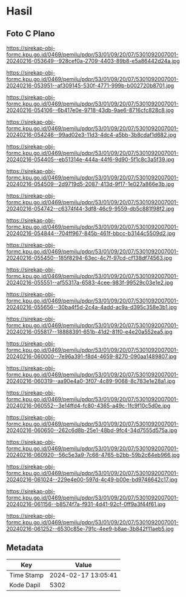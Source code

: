 # Hasil

## Foto C Plano

https://sirekap-obj-formc.kpu.go.id/0469/pemilu/pdpr/53/01/09/20/07/5301092007001-20240216-053649--928cef0a-2709-4403-89b8-e5a86442d24a.jpg

https://sirekap-obj-formc.kpu.go.id/0469/pemilu/pdpr/53/01/09/20/07/5301092007001-20240216-053951--af309145-530f-4771-999b-b002720b8701.jpg

https://sirekap-obj-formc.kpu.go.id/0469/pemilu/pdpr/53/01/09/20/07/5301092007001-20240216-054106--6b417e0e-9718-43db-9ae6-8716cfc828c8.jpg

https://sirekap-obj-formc.kpu.go.id/0469/pemilu/pdpr/53/01/09/20/07/5301092007001-20240216-054246--99ad02e3-11d3-4dc4-a5bb-3b8cdaf1d682.jpg

https://sirekap-obj-formc.kpu.go.id/0469/pemilu/pdpr/53/01/09/20/07/5301092007001-20240216-054405--eb51314e-444a-44f6-9d90-5f1c8c3a5f39.jpg

https://sirekap-obj-formc.kpu.go.id/0469/pemilu/pdpr/53/01/09/20/07/5301092007001-20240216-054509--2d9719d5-2087-413d-9f17-1e027a866e3b.jpg

https://sirekap-obj-formc.kpu.go.id/0469/pemilu/pdpr/53/01/09/20/07/5301092007001-20240216-054742--c6374f44-3df8-46c9-9559-db5c881f98f2.jpg

https://sirekap-obj-formc.kpu.go.id/0469/pemilu/pdpr/53/01/09/20/07/5301092007001-20240216-054844--704ff967-845b-461f-bbcc-b3144c5509d2.jpg

https://sirekap-obj-formc.kpu.go.id/0469/pemilu/pdpr/53/01/09/20/07/5301092007001-20240216-055450--185f8294-63ec-4c7f-97cd-cf138df74563.jpg

https://sirekap-obj-formc.kpu.go.id/0469/pemilu/pdpr/53/01/09/20/07/5301092007001-20240216-055551--af55317a-6583-4cee-983f-99529c03e1e2.jpg

https://sirekap-obj-formc.kpu.go.id/0469/pemilu/pdpr/53/01/09/20/07/5301092007001-20240216-055656--30ba4f5d-2c4a-4add-ac9a-d395c358e3b1.jpg

https://sirekap-obj-formc.kpu.go.id/0469/pemilu/pdpr/53/01/09/20/07/5301092007001-20240216-055817--18888391-651b-41d2-81f0-e4e20a552ea5.jpg

https://sirekap-obj-formc.kpu.go.id/0469/pemilu/pdpr/53/01/09/20/07/5301092007001-20240216-060000--7e96a391-f8d4-4659-8270-090aa1489807.jpg

https://sirekap-obj-formc.kpu.go.id/0469/pemilu/pdpr/53/01/09/20/07/5301092007001-20240216-060319--aa90e4a0-3f07-4c89-9068-8c783e1e28a1.jpg

https://sirekap-obj-formc.kpu.go.id/0469/pemilu/pdpr/53/01/09/20/07/5301092007001-20240216-060552--3e14ffd4-fc80-4365-a49c-1fc9f10c5d0e.jpg

https://sirekap-obj-formc.kpu.go.id/0469/pemilu/pdpr/53/01/09/20/07/5301092007001-20240216-060650--262c6d8b-25e1-48bd-9fc4-34d7555d575a.jpg

https://sirekap-obj-formc.kpu.go.id/0469/pemilu/pdpr/53/01/09/20/07/5301092007001-20240216-060920--56c5e3a9-7c66-4765-b2bb-59b2c64eb966.jpg

https://sirekap-obj-formc.kpu.go.id/0469/pemilu/pdpr/53/01/09/20/07/5301092007001-20240216-061024--229e4e00-597d-4c49-b00e-bd9746642c17.jpg

https://sirekap-obj-formc.kpu.go.id/0469/pemilu/pdpr/53/01/09/20/07/5301092007001-20240216-061156--b8574f7a-f931-4d41-92cf-0ff9a3f44f61.jpg

https://sirekap-obj-formc.kpu.go.id/0469/pemilu/pdpr/53/01/09/20/07/5301092007001-20240216-061252--6530c85e-791c-4ee9-b8ae-3b842f11aeb5.jpg


## Metadata

| Key        | Value               |
| ---------- | ------------------- |
| Time Stamp | 2024-02-17 13:05:41 |
| Kode Dapil | 5302                |




